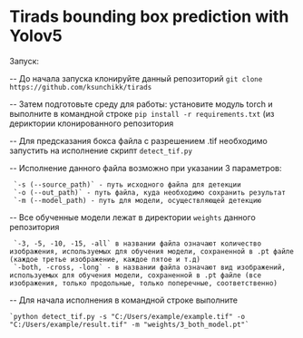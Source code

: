 # Tirads bounding box prediction with Yolov5

Запуск:

-- До начала запуска клонируйте данный репозиторий `git clone https://github.com/ksunchikk/tirads`

-- Затем подготовьте среду для работы: установите модуль torch и выполните в командной строке `pip install -r requirements.txt` (из дериктории клонированного репозитория

-- Для предсказания бокса файла с разрешением .tif необходимо запустить на исполнение скрипт `detect_tif.py`

-- Исполнение данного файла возможно при указании 3 параметров:



     `-s (--source_path)` - путь исходного файла для детекции
     `-o (--out_path)` - путь файла, куда необходимо сохранить результат
     `-m (--model_path) - путь для модели, осуществляющей детекцию
     
 -- Все обученные модели лежат в директории `weights` данного репозитория



     `-3, -5, -10, -15, -all` в названии файла означают количество изображения, используемых для обучения модели, сохраненной в .pt файле (каждое третье изображение, каждое пятое и т.д)
     `-both, -cross, -long` - в названии файла означают вид изображений, используемых для обучения модели, сохраненной в .pt файле (все изображения, только продольные, только поперечные, соответственно)
  -- Для начала исполнения в командной строке выполните 
  
    `python detect_tif.py -s "C:/Users/example/example.tif" -o "C:/Users/example/result.tif" -m "weights/3_both_model.pt"` 
     
     
     
